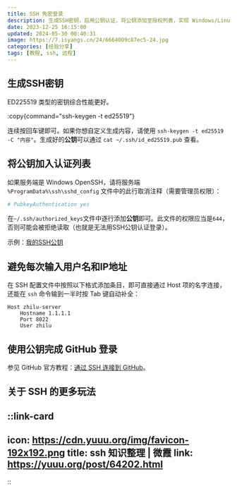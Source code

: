 ```yaml
---
title: SSH 免密登录
description: 生成SSH密钥，启用公钥认证，将公钥添加至授权列表，实现 Windows/Linux/GitHub SSH 免密登录。
date: 2023-12-25 16:15:00
updated: 2024-05-30 00:40:31
image: https://7.isyangs.cn/24/6664009c87ec5-24.jpg
categories: [经验分享]
tags: [教程, ssh, 远程]
---
```


## 生成SSH密钥

ED225519 类型的密钥综合性能更好。

:copy{command="ssh-keygen -t ed25519"}

连续按回车键即可。如果你想自定义生成内容，请使用 `ssh-keygen -t ed25519 -C "内容"`。生成好的**公钥**可以通过 `cat ~/.ssh/id_ed25519.pub` 查看。

## 将公钥加入认证列表

如果服务端是 Windows OpenSSH，请将服务端 `%ProgramData%\ssh\sshd_config` 文件中的此行取消注释（需要管理员权限）：

```sh [%ProgramData%\ssh\sshd_config]
# PubkeyAuthentication yes
```

在`~/.ssh/authorized_keys`文件中逐行添加**公钥**即可。此文件的权限应当是`644`，否则可能会被拒绝读取（也就是无法用SSH公钥认证登录）。

示例：[我的SSH公钥](https://gist.github.com/L33Z22L11/fdac255fe90aa9677bf530e7792db703)

## 避免每次输入用户名和IP地址

在 SSH 配置文件中按照以下格式添加条目，即可直接通过 Host 项的名字连接，还能在 `ssh` 命令输到一半时按 Tab 键自动补全：

```ssh-config [~/.ssh/config]
Host zhilu-server
	Hostname 1.1.1.1
	Port 8022
	User zhilu
```

## 使用公钥完成 GitHub 登录

参见 GitHub 官方教程：[通过 SSH 连接到 GitHub](https://docs.github.com/zh/authentication/connecting-to-github-with-ssh)。

## 关于 SSH 的更多玩法

::link-card
---
icon: https://cdn.yuuu.org/img/favicon-192x192.png
title: ssh 知识整理 | 微霞
link: https://yuuu.org/post/64202.html
---
::
